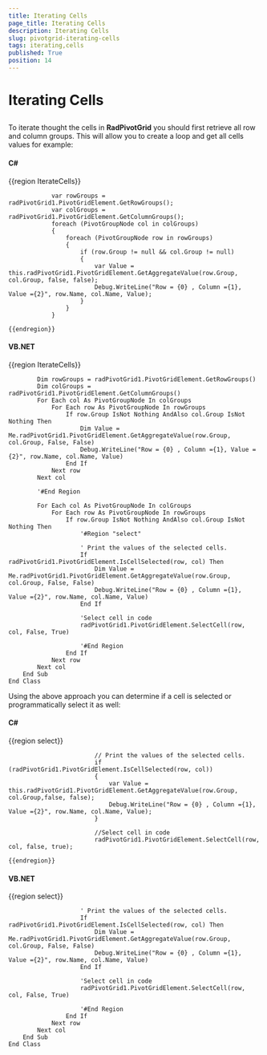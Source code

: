 ```yaml
---
title: Iterating Cells
page_title: Iterating Cells
description: Iterating Cells
slug: pivotgrid-iterating-cells
tags: iterating,cells
published: True
position: 14
---
```


# Iterating Cells



## 

To iterate thought the cells in __RadPivotGrid__ you should first retrieve all row and column groups. This will allow you to create a
          loop and get all cells values for example:
        

#### __C#__

{{region IterateCells}}
	            
	            var rowGroups = radPivotGrid1.PivotGridElement.GetRowGroups();
	            var colGroups = radPivotGrid1.PivotGridElement.GetColumnGroups();
	            foreach (PivotGroupNode col in colGroups)
	            {
	                foreach (PivotGroupNode row in rowGroups)
	                {
	                    if (row.Group != null && col.Group != null)
	                    {
	                        var Value = this.radPivotGrid1.PivotGridElement.GetAggregateValue(row.Group, col.Group, false, false);
	                        Debug.WriteLine("Row = {0} , Column ={1}, Value ={2}", row.Name, col.Name, Value);
	                    }
	                }
	            }
	
	{{endregion}}



#### __VB.NET__

{{region IterateCells}}
	
	        Dim rowGroups = radPivotGrid1.PivotGridElement.GetRowGroups()
	        Dim colGroups = radPivotGrid1.PivotGridElement.GetColumnGroups()
	        For Each col As PivotGroupNode In colGroups
	            For Each row As PivotGroupNode In rowGroups
	                If row.Group IsNot Nothing AndAlso col.Group IsNot Nothing Then
	                    Dim Value = Me.radPivotGrid1.PivotGridElement.GetAggregateValue(row.Group, col.Group, False, False)
	                    Debug.WriteLine("Row = {0} , Column ={1}, Value ={2}", row.Name, col.Name, Value)
	                End If
	            Next row
	        Next col
	
	        '#End Region
	
	        For Each col As PivotGroupNode In colGroups
	            For Each row As PivotGroupNode In rowGroups
	                If row.Group IsNot Nothing AndAlso col.Group IsNot Nothing Then
	                    '#Region "select"
	
	                    ' Print the values of the selected cells.
	                    If radPivotGrid1.PivotGridElement.IsCellSelected(row, col) Then
	                        Dim Value = Me.radPivotGrid1.PivotGridElement.GetAggregateValue(row.Group, col.Group, False, False)
	                        Debug.WriteLine("Row = {0} , Column ={1}, Value ={2}", row.Name, col.Name, Value)
	                    End If
	
	                    'Select cell in code
	                    radPivotGrid1.PivotGridElement.SelectCell(row, col, False, True)
	
	                    '#End Region
	                End If
	            Next row
	        Next col
	    End Sub
	End Class
	



Using the above approach you can determine if a cell is selected or programmatically select it as well:
        

#### __C#__

{{region select}}
	                        
	                        // Print the values of the selected cells.
	                        if (radPivotGrid1.PivotGridElement.IsCellSelected(row, col))
	                        {
	                            var Value = this.radPivotGrid1.PivotGridElement.GetAggregateValue(row.Group, col.Group,false, false);
	                            Debug.WriteLine("Row = {0} , Column ={1}, Value ={2}", row.Name, col.Name, Value);
	                        }
	                        
	                        //Select cell in code
	                        radPivotGrid1.PivotGridElement.SelectCell(row, col, false, true);
	                        
	{{endregion}}



#### __VB.NET__

{{region select}}
	
	                    ' Print the values of the selected cells.
	                    If radPivotGrid1.PivotGridElement.IsCellSelected(row, col) Then
	                        Dim Value = Me.radPivotGrid1.PivotGridElement.GetAggregateValue(row.Group, col.Group, False, False)
	                        Debug.WriteLine("Row = {0} , Column ={1}, Value ={2}", row.Name, col.Name, Value)
	                    End If
	
	                    'Select cell in code
	                    radPivotGrid1.PivotGridElement.SelectCell(row, col, False, True)
	
	                    '#End Region
	                End If
	            Next row
	        Next col
	    End Sub
	End Class
	


